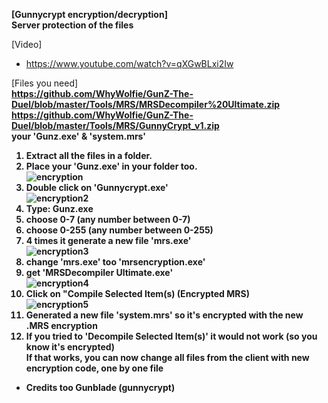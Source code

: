 <b> [Gunnycrypt encryption/decryption] </b><br>
<b> Server protection of the files </b> <br>

[Video]<br>
- https://www.youtube.com/watch?v=qXGwBLxi2Iw

[Files you need]<br>
<b> https://github.com/WhyWolfie/GunZ-The-Duel/blob/master/Tools/MRS/MRSDecompiler%20Ultimate.zip <b/> <br>
<b> https://github.com/WhyWolfie/GunZ-The-Duel/blob/master/Tools/MRS/GunnyCrypt_v1.zip <b/> <br>
  <b> your 'Gunz.exe' & 'system.mrs' </b> </br>
  
1. Extract all the files in a folder. <br>
2. Place your 'Gunz.exe' in your folder too. <br>
![encryption](https://i.imgur.com/sTFYT5q.png) <br>
3. Double click on 'Gunnycrypt.exe' <br>
![encryption2](https://i.imgur.com/iubvNfS.png) <br>
4. Type: Gunz.exe <br>
5. choose 0-7 (any number between 0-7) <br>
6. choose 0-255 (any number between 0-255) <br>
7. 4 times it generate a new file 'mrs.exe'  <br>
![encryption3](https://i.imgur.com/0eDAjPt.png) <br>
8. change 'mrs.exe' too 'mrsencryption.exe' <br>
9. get 'MRSDecompiler Ultimate.exe' <br>
![encryption4](https://i.imgur.com/V9Ngm0J.png) <br>
10. Click on "Compile Selected Item(s) (Encrypted MRS) <br>
![encryption5](https://i.imgur.com/XNcN91D.png) <br>
11. Generated a new file 'system.mrs' so it's encrypted with the new .MRS encryption <br>
12. If you tried to 'Decompile Selected Item(s)' it would not work (so you know it's encrypted) <br>
<b> If that works, you can now change all files from the client with new encryption code, one by one file </b> <br>
 
- <b>Credits too Gunblade (gunnycrypt)</b><br>
